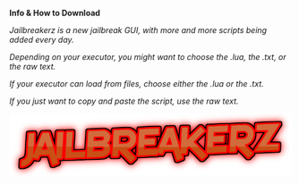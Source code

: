 **Info & How to Download**

*Jailbreakerz is a new jailbreak GUI, with more and more scripts being added every day.*

*Depending on your executor, you might want to choose the .lua, the .txt, or the raw text.*

*If your executor can load from files, choose either the .lua or the .txt.*

*If you just want to copy and paste the script, use the raw text.*

![JailbreakerzLogo](_Jailbreaker.png)
